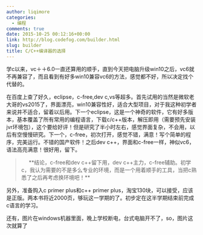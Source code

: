 ```yaml
---
author: liqimore
categories:
  - 编程
comments: true
date: 2015-10-25 00:12:16+00:00
link: http://blog.codefog.com/builder.html
slug: builder
title: C/C++编译器的选择
---
```



学c以来，vc＋＋6.0一直还算用的顺手，直到今天把电脑升级win10之后，vc6就不再兼容了，而且看到有好多win10兼容vc6的方法，感觉都不好，所以决定找个代替的。

在百度上查了好久，eclipse，c-free,dev c,vs等超多。首先试用的当然是微软老大哥的vs2015了，界面漂亮，win10兼容性好，适合大型项目，对于我这种初学者来说并不适合，留着以后用。下一个eclipse，这是一个神奇的软件，它有好多版本，基本覆盖了所有常用的编程语言，下载c/c++版本，解压即用（需要预先安装jvr环境包），这个要给好评！但是研究了半小时左右，感觉界面复杂，不会用，以后有空慢慢研究。下一个，c-free，初次打开，感觉不错，满意！写个简单的程序，完美运行。不错的国产软件！之后dev c++，界面和c-free一样，神似vc6，语法高亮满意！很好用，留下。


<blockquote>     **结论，c-free和dev c++留下用，dev c++主力，c-free辅助。初学c，我认为需要的不是多么专业的环境，而是一个用着顺手的工具，当把c熟悉了之后再考虑换环境吧！**</blockquote>


另外，准备购入c primer plus和c++ primer plus，淘宝130块，可以接受，应该是正版。两本书将近2000页，够玩这一学期的了。初步定在这半学期结束前完成c语言的学习。

还有，图片在windows机器里面，晚上学校断电，台式电脑开不了，so，图片这次就算了
